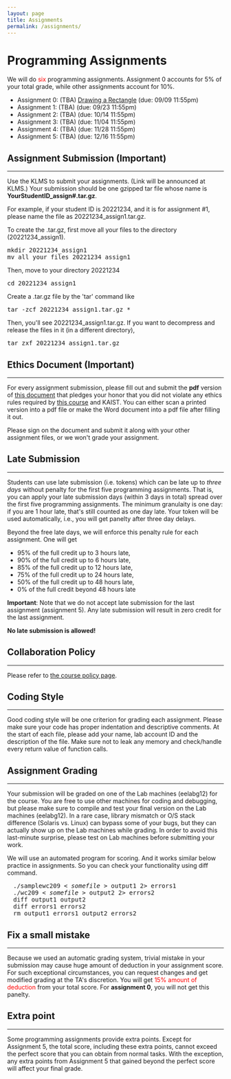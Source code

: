```yaml
---
layout: page
title: Assignments
permalink: /assignments/
---
```


<h1> Programming Assignments </h1>

<p>
We will do <font color="#FF0000">six</font> programming
assignments. Assignment 0 accounts for 5% of your total grade, while other
assignments account for 10%.
</p>

<ul>
<li> Assignment 0: (TBA)
<a href="assignment0/index.html"> Drawing a Rectangle</a> (due: 09/09 11:55pm)
</li>
<li> Assignment 1: (TBA)
<!--<a href="assignment1/index.html"> A Word Counting Program</a>-->
(due: 09/23 11:55pm) </li>
<li> Assignment 2: (TBA)
<!-- <a href="assignment2/index.html"> String Manipulation </a>  -->
(due: 10/14 11:55pm) </li>
<li> Assignment 3: (TBA)
<!-- <a href="assignment3/index.html"> Customer Management Table </a>  -->
(due: 11/04 11:55pm) </li>
<li> Assignment 4: (TBA)
<!-- <a href="assignment4/index.html"> Assembly Language Programming</a>  -->
(due: 11/28 11:55pm) </li>
<li> Assignment 5: (TBA)
<!-- <a href="assignment5/index.html">Unix Shell Assignment</a>  -->
(due: 12/16 11:55pm) </li>
</ul>


<h2> Assignment Submission (Important) </h2>
<hr>

<p>
Use the KLMS to submit your
assignments. (Link will be announced at KLMS.) Your submission should be one gzipped tar file whose name is <b>YourStudentID_assign#.tar.gz</b>.

For example, if your student ID is 20221234, and it is for assignment #1,
please name the file as 20221234_assign1.tar.gz.

</p><p>
To create the .tar.gz, first move all your files to the directory (20221234_assign1).
</p>

<p>
<pre class="ui message">
mkdir 20221234_assign1
mv all_your_files 20221234_assign1
</pre>

</p><p>
Then, move to your directory 20221234

</p>
<pre class="ui message">
cd 20221234_assign1
</pre>

<p>
Create a .tar.gz file by the 'tar' command like

</p><p>
<pre class="ui message">
tar -zcf 20221234_assign1.tar.gz *
</pre>

</p><p>
Then, you'll see  20221234_assign1.tar.gz. If you want to decompress and release the files in it (in a different directory),

</p>
<pre class="ui message">
tar zxf 20221234_assign1.tar.gz
</pre>

<h2> Ethics Document (Important) </h2>
<hr>

<p>
For every assignment submission, please fill out and submit
the <b>pdf</b> version of <a href="../assignments/EthicsOath.docx">this
document</a> that pledges your honor that you did not violate any
ethics rules required by <a href="../policy">this course</a> and
KAIST.  You can either scan a printed version into a pdf file or make
the Word document into a pdf file after filling it out.

</p><p>
Please sign on the document and submit it along with your other
assignment files, or we won't grade your assignment.


</p><h2> Late Submission </h2>
<hr>
<p>
Students can use late submission (i.e. tokens) which can be late up
to <i>three days</i> without penalty for the first five programming
assignments. That is, you can apply your late submission days (within
3 days in total) spread over the first five programming
assignments. The minimum granulaity is one day: if you are 1 hour
late, that's still counted as one day late. Your token will be used
automatically, i.e., you will get panelty after three day delays.

Beyond the free late days, we will enforce this penalty rule for each
assignment. One will get
</p><ul>
<li> 95% of the full credit up to 3 hours late,
</li><li> 90% of the full credit up to 6 hours late,
</li><li> 85% of the full credit up to 12 hours late,
</li><li> 75% of the full credit up to 24 hours late,
</li><li> 50% of the full credit up to 48 hours late,
</li><li>  0% of the full credit beyond 48 hours late
</li></ul>

<p> <b>Important</b>: Note that we do not accept late submission for the last
assignment (assignment 5). Any late submission will result in zero credit for
the last assignment.
</p>

<p><b>No late submission is allowed!</b></p>

<h2> Collaboration Policy </h2>
<hr>

<p>
Please refer to <a href="../policy">the course policy page</a>.


</p><h2> Coding Style </h2>
<hr>

<p>
Good coding style will be one criterion for grading each
assignment. Please make sure your code has proper indentation and
descriptive comments. At the start of each file, please add your name,
lab account ID and the description of the file. Make sure not to leak
any memory and check/handle every return value of function calls.
</p>

<h2> Assignment Grading </h2>
<hr>

<p>
Your submission will be graded on one of the Lab machines (eelabg12) for the
course. You are free to use other machines for coding and debugging,
but please make sure to compile and test your final version on the Lab
machines (eelabg12). In a rare case, library mismatch or O/S stack difference
(Solaris vs. Linux) can bypass some of your bugs, but they can
actually show up on the Lab machines while grading. In order to avoid
this last-minute surprise, please test on Lab machines before
submitting your work.
</p>
<p>We will use an automated program for scoring.
And it works similar below practice in assignments.
So you can check your functionality using diff command.</p>

<div class="ui message" style="margin-left:1em;"><pre>./samplewc209 &lt; <em>somefile</em> &gt; output1 2&gt; errors1
./wc209 &lt; <em>somefile</em> &gt; output2 2&gt; errors2
diff output1 output2
diff errors1 errors2
rm output1 errors1 output2 errors2</pre>
</div> 

<h2> Fix a small mistake </h2>
<hr>

<p>
Because we used an automatic grading system, trivial mistake in your submission
may cause huge amount of deduction in your assignment score.  For such
exceptional circumstances, you can request changes and get modified grading at
the TA's discretion.  You will get <font color="#FF0000">15% amount of
deduction</font> from your total score. For <b>assignment 0</b>, you will not
get this panelty. 
</p>

<h2> Extra point </h2>
<hr>
<p>
Some programming assignments provide extra points.  Except for Assignment 5,
the total score, including these extra points, cannot exceed the perfect score
that you can obtain from normal tasks.  With the exception, any extra points
from Assignment 5 that gained beyond the perfect score will affect your final
grade.
</p>

<br>


<script src="{{ "/vendor/moment.min.js" | relative_url }}"></script>
<script src="{{ "/vendor/ee209_assignment.js" | relative_url }}"></script>

